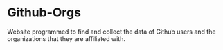 # Github-Orgs
Website programmed to find and collect the data of Github users and the organizations
that they are affiliated with. 
